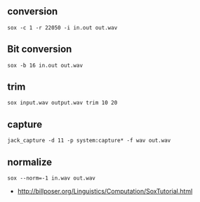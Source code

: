 ## conversion 

```
sox -c 1 -r 22050 -i in.out out.wav
```

## Bit conversion

```
sox -b 16 in.out out.wav  
```

## trim

```
sox input.wav output.wav trim 10 20
```

## capture

```
jack_capture -d 11 -p system:capture* -f wav out.wav
```

## normalize

```
sox --norm=-1 in.wav out.wav
```

- http://billposer.org/Linguistics/Computation/SoxTutorial.html
